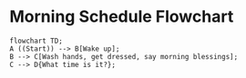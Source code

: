 # Morning Schedule Flowchart
```mermaid
flowchart TD;
A ((Start)) --> B[Wake up];
B --> C[Wash hands, get dressed, say morning blessings];
C --> D{What time is it?};
```
